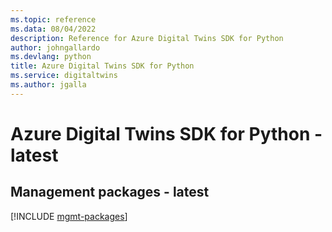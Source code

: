 ```yaml
---
ms.topic: reference
ms.data: 08/04/2022
description: Reference for Azure Digital Twins SDK for Python
author: johngallardo
ms.devlang: python
title: Azure Digital Twins SDK for Python
ms.service: digitaltwins
ms.author: jgalla
---
```

# Azure Digital Twins SDK for Python - latest

## Management packages - latest
[!INCLUDE [mgmt-packages](digital-twins-mgmt-index.md)]